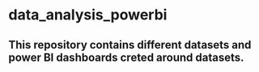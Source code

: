 # data_analysis_powerbi

## This repository contains different datasets and power BI dashboards creted around datasets.
